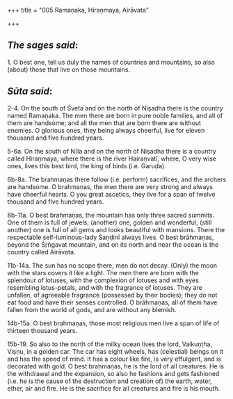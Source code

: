 +++
title = "005 Ramaṇaka, Hiraṇmaya, Airāvata"

+++
 

## *The sages said*:

1\. O best one, tell us duly the names of countries and mountains, so also (about) those that live on those mountains.

## *Sūta said*:

2-4. On the south of Śveta and on the north of Niṣadha there is the country named Ramaṇaka. The men there are born in pure noble families, and all of them are handsome; and all the men that are born there are without enemies. O glorious ones, they being always cheerful, live for eleven thousand and five hundred years.

5-6a. On the south of Nīla and on the north of Niṣadha there is a country called Hiraṇmaya, where there is the river Hairaṇvatī, where, O very wise ones, lives this best bird, the king of birds (i.e. Garuḍa).

6b-8a. The brahmaṇas there follow (i.e. perform) sacrifices, and the archers are handsome. O brahmaṇas, the men there are very strong and always have cheerful hearts. O you great ascetics, they live for a span of twelve thousand and five hundred years.

8b-11a. O best brahmaṇas, the mountain has only three sacred summits. One of them is full of jewels; (another) one, golden and wonderful; (still another) one is full of all gems and looks beautiful with mansions. There the respectable self-luminous-lady Śaṇḍinī always lives. O best brāhmaṇas, beyond the Śṛṅgavat mountain, and on its north and near the ocean is the country called Airāvata.

11b-14a. The sun has no scope there; men do not decay. (Only) the moon with the stars covers it like a light. The men there are born with the splendour of lotuses, with the complexion of lotuses and with eyes resembling lotus-petals, and with the fragrance of lotuses. They are unfallen, of agreeable fragrance (possessed by their bodies); they do not eat food and have their senses controlled. O brāhmaṇas, all of them have fallen from the world of gods, and are without any blemish.

14b-15a. O best brahmaṇas, those most religious men live a span of life of thirteen thousand years.

15b-19. So also to the north of the milky ocean lives the lord, Vaikuṇṭha, Viṣṇu, in a golden car. The car has eight wheels, has (celestial) beings on it and has the speed of mind. It has a colour like fire, is very effulgent, and is decorated with gold. O best brahmaṇas, he is the lord of all creatures. He is the withdrawal and the expansion, so also he fashions and gets fashioned (i.e. he is the cause of the destruction and creation of) the earth, water, ether, air and fire. He is the sacrifice for all creatures and fire is his mouth.


